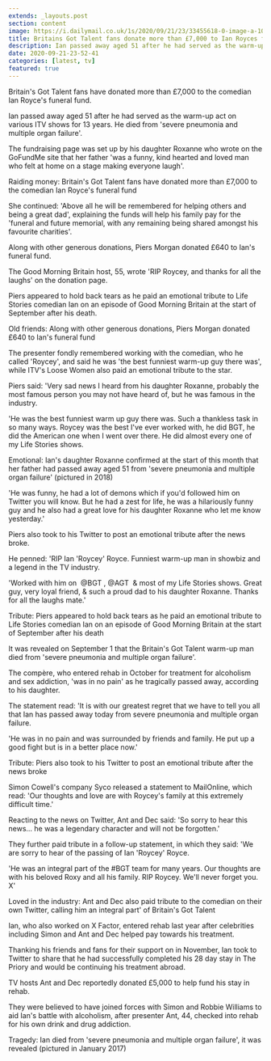 ```yaml
---
extends: _layouts.post
section: content
image: https://i.dailymail.co.uk/1s/2020/09/21/23/33455618-0-image-a-100_1600725888579.jpg 
title: Britains Got Talent fans donate more than £7,000 to Ian Royces funeral fund 
description: Ian passed away aged 51 after he had served as the warm-up act on various ITV shows for 13 years. He died from severe pneumonia and multiple organ failure. 
date: 2020-09-21-23-52-41 
categories: [latest, tv] 
featured: true 
--- 
```

Britain's Got Talent fans have donated more than £7,000 to the comedian Ian Royce's funeral fund. 

Ian passed away aged 51 after he had served as the warm-up act on various ITV shows for 13 years. He died from 'severe pneumonia and multiple organ failure'. 

The fundraising page was set up by his daughter Roxanne who wrote on the GoFundMe site that her father 'was a funny, kind hearted and loved man who felt at home on a stage making everyone laugh'.

Raiding money: Britain's Got Talent fans have donated more than £7,000 to the comedian Ian Royce's funeral fund

She continued: 'Above all he will be remembered for helping others and being a great dad', explaining the funds will help his family pay for the 'funeral and future memorial, with any remaining being shared amongst his favourite charities'. 

Along with other generous donations, Piers Morgan donated £640 to Ian's funeral fund.

The Good Morning Britain host, 55, wrote 'RIP Roycey, and thanks for all the laughs' on the donation page.

Piers appeared to hold back tears as he paid an emotional tribute to Life Stories comedian Ian on an episode of Good Morning Britain at the start of September after his death.

Old friends: Along with other generous donations, Piers Morgan donated £640 to Ian's funeral fund

The presenter fondly remembered working with the comedian, who he called 'Roycey', and said he was 'the best funniest warm-up guy there was', while ITV's Loose Women also paid an emotional tribute to the star.  

Piers said: 'Very sad news I heard from his daughter Roxanne, probably the most famous person you may not have heard of, but he was famous in the industry.

'He was the best funniest warm up guy there was. Such a thankless task in so many ways. Roycey was the best I've ever worked with, he did BGT, he did the American one when I went over there. He did almost every one of my Life Stories shows.

Emotional: Ian's daughter Roxanne confirmed at the start of this month that her father had passed away aged 51 from 'severe pneumonia and multiple organ failure' (pictured in 2018)

'He was funny, he had a lot of demons which if you'd followed him on Twitter you will know. But he had a zest for life, he was a hilariously funny guy and he also had a great love for his daughter Roxanne who let me know yesterday.' 

Piers also took to his Twitter to post an emotional tribute after the news broke.

He penned: 'RIP Ian 'Roycey' Royce. Funniest warm-up man in showbiz and a legend in the TV industry. 

'Worked with him on ⁦ @BGT , ⁦@AGT ⁩ & most of my Life Stories shows. Great guy, very loyal friend, & such a proud dad to his daughter Roxanne. Thanks for all the laughs mate.'  

Tribute: Piers appeared to hold back tears as he paid an emotional tribute to Life Stories comedian Ian on an episode of Good Morning Britain at the start of September after his death

It was revealed on September 1 that the Britain's Got Talent warm-up man died from 'severe pneumonia and multiple organ failure'.

The compère, who entered rehab in October for treatment for alcoholism and sex addiction, 'was in no pain' as he tragically passed away, according to his daughter.

The statement read: 'It is with our greatest regret that we have to tell you all that Ian has passed away today from severe pneumonia and multiple organ failure. 

'He was in no pain and was surrounded by friends and family. He put up a good fight but is in a better place now.'

Tribute: Piers also took to his Twitter to post an emotional tribute after the news broke 

Simon Cowell's company Syco released a statement to MailOnline, which read: 'Our thoughts and love are with Roycey's family at this extremely difficult time.'

Reacting to the news on Twitter, Ant and Dec said: 'So sorry to hear this news... he was a legendary character and will not be forgotten.'

They further paid tribute in a follow-up statement, in which they said: 'We are sorry to hear of the passing of Ian 'Roycey' Royce.

'He was an integral part of the #BGT team for many years. Our thoughts are with his beloved Roxy and all his family. RIP Roycey. We'll never forget you. X'  

Loved in the industry: Ant and Dec also paid tribute to the comedian on their own Twitter, calling him an integral part' of Britain's Got Talent

Ian, who also worked on X Factor, entered rehab last year after celebrities including Simon and Ant and Dec helped pay towards his treatment.

Thanking his friends and fans for their support on in November, Ian took to Twitter to share that he had successfully completed his 28 day stay in The Priory and would be continuing his treatment abroad. 

TV hosts Ant and Dec reportedly donated £5,000 to help fund his stay in rehab.

They were believed to have joined forces with Simon and Robbie Williams to aid Ian's battle with alcoholism, after presenter Ant, 44, checked into rehab for his own drink and drug addiction.

Tragedy: Ian died from 'severe pneumonia and multiple organ failure', it was revealed (pictured in January 2017)

